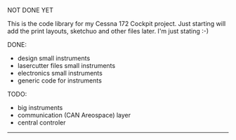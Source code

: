NOT DONE YET


This is the code library for my Cessna 172 Cockpit project. Just starting will add the print layouts, sketchuo and other files later. I'm just stating :-)


DONE:
 - design small instruments
 - lasercutter files small instruments
 - electronics small instruments
 - generic code for instruments
 
TODO:
 - big instruments
 - communication (CAN Areospace) layer
 - central controler
 
---
